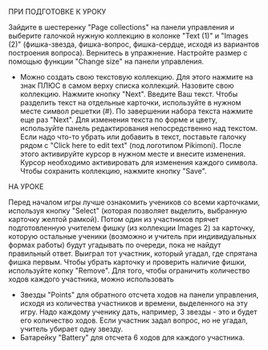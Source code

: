 ПРИ ПОДГОТОВКЕ К УРОКУ

Зайдите в шестеренку "Page collections" на панели управления и выберите галочкой нужную коллекцию в колонке "Text (1)" и "Images (2)" 
(фишка-звезда, фишка-вопрос, фишка-сердце, исходя из вариантов построения вопроса). Вернитесь в упражнение. 
Настройте размер с помощью функции "Change size" на панели управления.
* Можно создать свою текстовую коллекцию.
Для этого нажмите на знак ПЛЮС в самом верху списка коллекций. Назовите свою коллекцию. Нажмите кнопку "Next". 
Введите Ваш текст. Чтобы разделить текст на отдельные карточки, используйте в нужном месте символ решетки (#). 
По завершении набора текста нажмите еще раз "Next". Для изменения текста по форме и цвету, используйте панель редактирования непосредственно над текстом. 
Если надо что-то убрать или добавить в текст, поставьте галочку рядом с "Click here to edit text" (под логотипом Pikimoni). После этого активируйте курсор в нужном месте и внесите изменения. Курсор необходимо активировать для изменения каждого символа. Чтобы сохранить коллекцию, нажмите кнопку "Save".

НА УРОКЕ

Перед началом игры лучше ознакомить учеников со всеми карточками, используя кнопку "Select" (которая позволяет выделить, выбранную карточку желтой рамкой).
Потом один из участников прячет подготовленную учителем фишку (из коллекции Images 2) за карточку, которую остальные ученики (возможно и учитель при индивидуальных формах работы) будут угадывать по очереди, пока не найдут правильный ответ. Выиграл тот участник, который угадал, где спрятана фишка первым.
Чтобы убрать карточку и проверить наличие фишки, используйте копку "Remove".
Для того, чтобы ограничить количество ходов каждого участника, можно использовать
* Звезды "Points" для обратного отсчета ходов на панели управления, исходя из количества участников и времени, выделенного на эту игру. Надо каждому ученику дать, например, 3 звезды - это и будет его количество ходов. Если участник задал вопрос, но не угадал, учитель убирает одну звезду.
* Батарейку "Battery" для отсчета 6 ходов для каждого участника.
